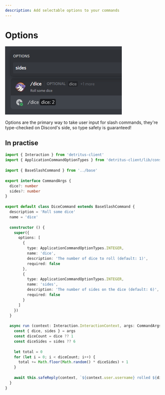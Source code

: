 ```yaml
---
description: Add selectable options to your commands
---
```


# Options

![](<../../../.gitbook/assets/afbeelding (2).png>)

Options are the primary way to take user input for slash commands, they're type-checked on Discord's side, so type safety is guaranteed!

## In practise

```typescript
import { Interaction } from 'detritus-client'
import { ApplicationCommandOptionTypes } from 'detritus-client/lib/constants'

import { BaseSlashCommand } from '../base'

export interface CommandArgs {
  dice?: number
  sides?: number
}

export default class DiceCommand extends BaseSlashCommand {
  description = 'Roll some dice'
  name = 'dice'

  constructor () {
    super({
      options: [
        {
          type: ApplicationCommandOptionTypes.INTEGER,
          name: 'dice',
          description: 'The number of dice to roll (default: 1)',
          required: false
        },
        {
          type: ApplicationCommandOptionTypes.INTEGER,
          name: 'sides',
          description: 'The number of sides on the dice (default: 6)',
          required: false
        }
      ]
    })
  }

  async run (context: Interaction.InteractionContext, args: CommandArgs): Promise<void> {
    const { dice, sides } = args
    const diceCount = dice ?? 1
    const diceSides = sides ?? 6

    let total = 0
    for (let i = 0; i < diceCount; i++) {
      total += Math.floor(Math.random() * diceSides) + 1
    }

    await this.safeReply(context, `${context.user.username} rolled ${diceCount}d${diceSides} and got ${total}`)
  }
}

```
